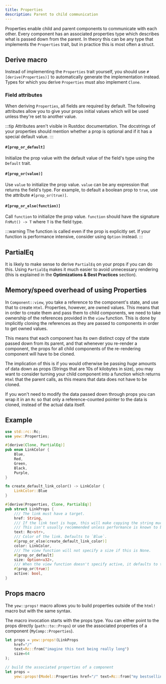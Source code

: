```yaml
---
title: Properties
description: Parent to child communication
---
```


Properties enable child and parent components to communicate with each other.
Every component has an associated properties type which describes what is passed down from the parent.
In theory this can be any type that implements the `Properties` trait, but in practice this is most often a struct.

## Derive macro

Instead of implementing the `Properties` trait yourself, you should use `#[derive(Properties)]` to automatically generate the implementation instead.
Types for which you derive `Properties` must also implement `Clone`.

### Field attributes

When deriving `Properties`, all fields are required by default.
The following attributes allow you to give your props initial values which will be used unless they're set to another value.

:::tip
Attributes aren't visible in Rustdoc documentation.
The docstrings of your properties should mention whether a prop is optional and if it has a special default value.
:::

#### `#[prop_or_default]`

Initialize the prop value with the default value of the field's type using the `Default` trait.

#### `#[prop_or(value)]`

Use `value` to initialize the prop value. `value` can be any expression that returns the field's type.
For example, to default a boolean prop to `true`, use the attribute `#[prop_or(true)]`.

#### `#[prop_or_else(function)]`

Call `function` to initialize the prop value. `function` should have the signature `FnMut() -> T` where `T` is the field type.

:::warning
The function is called even if the prop is explicitly set. If your function is performance intensive, consider using `Option` instead.
:::

## PartialEq

It is likely to make sense to derive `PartialEq` on your props if you can do this. Using `PartialEq` makes it much easier to avoid unnecessary rendering \(this is explained in the **Optimizations & Best Practices** section\).

## Memory/speed overhead of using Properties

In `Component::view`, you take a reference to the component's state, and use that to create `Html`. Properties, however, are owned values. This means that in order to create them and pass them to child components, we need to take ownership of the references provided in the `view` function. This is done by implicitly cloning the references as they are passed to components in order to get owned values.

This means that each component has its own distinct copy of the state passed down from its parent, and that whenever you re-render a component, the props for all child components of the re-rendering component will have to be cloned.

The implication of this is if you would otherwise be passing _huge_ amounts of data down as props \(Strings that are 10s of kilobytes in size\), you may want to consider turning your child component into a function which returns `Html` that the parent calls, as this means that data does not have to be cloned.

If you won't need to modify the data passed down through props you can wrap it in an `Rc` so that only a reference-counted pointer to the data is cloned, instead of the actual data itself.

## Example

```rust
use std::rc::Rc;
use yew::Properties;

#[derive(Clone, PartialEq)]
pub enum LinkColor {
    Blue,
    Red,
    Green,
    Black,
    Purple,
}

fn create_default_link_color() -> LinkColor {
    LinkColor::Blue
}

#[derive(Properties, Clone, PartialEq)]
pub struct LinkProps {
    /// The link must have a target.
    href: String,
    /// If the link text is huge, this will make copying the string much cheaper.
    /// This isn't usually recommended unless performance is known to be a problem.
    text: Rc<str>,
    /// Color of the link. Defaults to `Blue`.
    #[prop_or_else(create_default_link_color)]
    color: LinkColor,
    /// The view function will not specify a size if this is None.
    #[prop_or_default]
    size: Option<u32>,
    /// When the view function doesn't specify active, it defaults to true.
    #[prop_or(true)]
    active: bool,
}
```

## Props macro

The `yew::props!` macro allows you to build properties outside of the `html!` macro but with the same syntax.

The macro invocation starts with the props type.
You can either point to the props directly (`path::to::Props`) or use the associated properties of a component (`MyComp::Properties`).

```rust
let props = yew::props!(LinkProps
    href="/"
    text=Rc::from("imagine this text being really long")
    size=64
);

// build the associated properties of a component
let props =
    yew::props!(Model::Properties href="/" text=Rc::from("my bestselling novel"));
```
